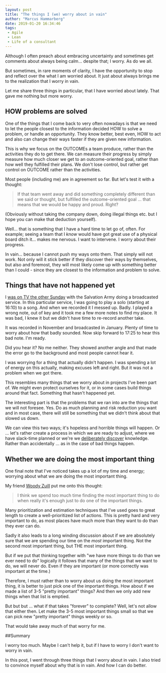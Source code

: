 ```yaml
---
layout: post
title: "The things I (we) worry about in vain"
author: "Marcus Hammarberg"
date: 2019-01-20 16:34:46
tags:
 - Agile
 - Lean
 - Life of a consultant
---
```


Although I often preach about embracing uncertainty and sometimes get comments about always being calm... despite that; I worry. As do we all.

But sometimes, in rare moments of clarity, I have the opportunity to stop and reflect over the what I am worried about. It just about always brings me to the realization that I worry in vain.

Let me share three things in particular, that I have worried about lately. That gave me nothing but more worry.

<!-- excerpt-end -->

## HOW problems are solved

One of the things that I come back to very often nowadays is that we need to let the people closest to the information decided HOW to solve a problem, or handle an opportunity. They know better, best even, HOW to act and also can change their ways faster if they are given new information.

This is why we focus on the OUTCOMEs a team produce, rather than the activities they do to get there. We can measure their progress by simply measure how much closer we get to an outcome-oriented goal, rather than how well they fulfilled their plans. We don't lose control, but rather get control on OUTCOME rather than the activities.

Most people (including me) are in agreement so far. But let's test it with a thought:

> If that team went away and did something completely different than we said or thought, but fulfilled the outcome-oriented goal ... that means that we would be happy and proud. Right?

(Obviously without taking the company down, doing illegal things etc. but I hope you can make that deduction yourself).

Well... that is something that I have a hard time to let go of, often. For example; seeing a team that I *know* would have got great use of a physical board ditch it... makes me nervous. I want to intervene. I worry about their progress.

In vain... because I cannot push my ways onto them. That simply will not work. Not only will it stick better if they discover their ways by themselves, but also and foremost, they will most likely come up with something better than I could - since they are closest to the information and problem to solve.

## Things that have not happened yet

I [was on TV the other Sunday](https://www.svtplay.se/video/20772688/gudstjanst/gudstjanst-avsnitt-4-3?start=auto&tab=2019&fbclid=IwAR2qSt-feMEXrXe6mez_DJxxmh6oYTpYqsKy3mhdIPUEDgVyd9VaVXia5kM) with the Salvation Army doing a broadcasted service. In this particular service, I was going to play a solo (starting at 16:10) to a song. And when we recorded it I messed up. Badly. I played a wrong note, out of key and it took me a few more notes to find my place. It was bad, I knew it but we didn't have time to re-record another take.

It was recorded in November and broadcasted in January. Plenty of time to worry about how that badly sounded. Now skip forward to 17:25 to hear this bad note. I'm ready.

Did you hear it? No me neither. They showed another angle and that made the error go to the background and most people cannot hear it.



I was worrying for a thing that actually didn't happen. I was spending a lot of energy on this actually, making excuses left and right. But it was not a problem when we got there.

This resembles many things that we worry about in projects I've been part of. We might even protect ourselves for it, or in some cases build things around that fact. Something that hasn't happened yet.

The interesting part is that the problems that we ran into are the things that we will not foresee. Yes. Do as much planning and risk reduction you want and in most case, there will still be something that we didn't think about that slowed us down.

We can view this two ways; it's hopeless and horrible things will happen. Or ... let's rather create a process in which we are ready to adjust, where we have slack-time planned or we're we [deliberately discover](https://dannorth.net/2010/08/30/introducing-deliberate-discovery/) knowledge. Rather than accidentally ... as in the case of bad things happen.

## Whether we are doing the most important thing

One final note that I've noticed takes up a lot of my time and energy; worrying about what we are doing the most important thing.

My friend [Woody Zuill](https://twitter.com/WoodyZuill) put me onto this thought:

> I think we spend too much time finding the most important thing to do when really it's enough just to do one of the important things.

Many prioritization and estimation techniques that I've used goes to great length to create a well-prioritized list of actions. This is pretty hard and very important to do, as most places have much more than they want to do than they ever can do.

Sadly it also leads to a long winding discussion about if we are absolutely sure that we are spending our time on the *most* important thing. Not the second most important thing, but THE most important thing.

But if we put that thinking together with "we have more things to do than we ever need to do" logically it follows that many of the things that we want to do, we will never do. Even if they are important (or more correctly was important at the time.)

Therefore, I must rather than to worry about us doing the most important thing, it is better to just pick one of the important things. How about if we made a list of 3-5 "pretty important" things? And then we only add new things when that list is emptied.

But but but ... what if that takes "forever" to complete? Well, let's not allow that either then. Let make the 3-5 most important things small so that we can pick new "pretty important" things weekly or so.

That would take away much of that worry for me.

##Summary

I worry too much. Maybe I can't help it, but if I have to worry I don't want to worry in vain.

In this post, I went through three things that I worry about in vain. I also tried to convince myself about why that is in vain. And how I can do better.
